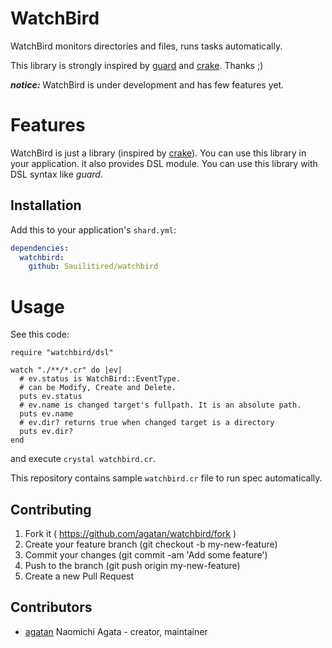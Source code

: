 # WatchBird

WatchBird monitors directories and files, runs tasks automatically.

This library is strongly inspired by [guard](https://github.com/guard/guard) and [crake](https://github.com/MakeNowJust/crake).
Thanks ;)

***notice:***
WatchBird is under development and has few features yet.

# Features

WatchBird is just a library (inspired by [crake](https://github.com/MakeNowJust/crake)).
You can use this library in your application.
it also provides DSL module.
You can use this library with DSL syntax like *guard*.

## Installation

Add this to your application's `shard.yml`:

```yaml
dependencies:
  watchbird:
    github: Sauilitired/watchbird
```

# Usage
See this code:

```crystal
require "watchbird/dsl"

watch "./**/*.cr" do |ev|
  # ev.status is WatchBird::EventType.
  # can be Modify, Create and Delete.
  puts ev.status
  # ev.name is changed target's fullpath. It is an absolute path.
  puts ev.name
  # ev.dir? returns true when changed target is a directory
  puts ev.dir?
end
```

and execute `crystal watchbird.cr`.

This repository contains sample `watchbird.cr` file to run spec automatically.

## Contributing

1. Fork it ( https://github.com/agatan/watchbird/fork )
2. Create your feature branch (git checkout -b my-new-feature)
3. Commit your changes (git commit -am 'Add some feature')
4. Push to the branch (git push origin my-new-feature)
5. Create a new Pull Request

## Contributors

- [agatan](https://github.com/agatan) Naomichi Agata - creator, maintainer

